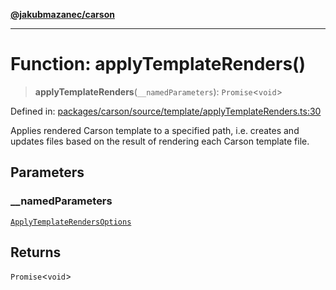 [**@jakubmazanec/carson**](../README.md)

---

# Function: applyTemplateRenders()

> **applyTemplateRenders**(`__namedParameters`): `Promise`\<`void`\>

Defined in:
[packages/carson/source/template/applyTemplateRenders.ts:30](https://github.com/jakubmazanec/tools/blob/7c5f40d811171692b72a47160bc33d644201b16a/packages/carson/source/template/applyTemplateRenders.ts#L30)

Applies rendered Carson template to a specified path, i.e. creates and updates files based on the
result of rendering each Carson template file.

## Parameters

### \_\_namedParameters

[`ApplyTemplateRendersOptions`](../type-aliases/ApplyTemplateRendersOptions.md)

## Returns

`Promise`\<`void`\>
